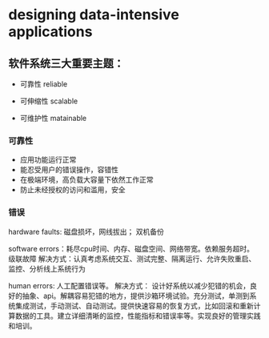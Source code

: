 # designing data-intensive applications

## 软件系统三大重要主题： 

- 可靠性 reliable

- 可伸缩性 scalable

- 可维护性 matainable

### 可靠性

- 应用功能运行正常
- 能忍受用户的错误操作，容错性
- 在极端环境，高负载大容量下依然工作正常
- 防止未经授权的访问和滥用，安全

### 错误

hardware faults: 磁盘损坏，网线拔出； 双机备份

software errors：耗尽cpu时间、内存、磁盘空间、网络带宽。依赖服务超时。级联故障   解决方式：认真考虑系统交互、测试完整、隔离运行、允许失败重启、监控、分析线上系统行为

human errors:  人工配置错误等。 解决方式： 设计好系统以减少犯错的机会，良好的抽象、api。解耦容易犯错的地方，提供沙箱环境试验。充分测试，单测到系统集成测试，手动测试、自动测试。提供快速容易的恢复方式，比如回滚和重新计算数据的工具。建立详细清晰的监控，性能指标和错误率等。实现良好的管理实践和培训。